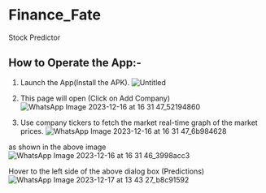 # Finance_Fate

Stock Predictor

## How to Operate the App:-
1. Launch the App(Install the APK).
![Untitled](https://github.com/Cs7dev/finance_fate/assets/93176514/66754f42-f88b-4390-b80c-ba93e34597e2)


2. This page will open (Click on Add Company)
![WhatsApp Image 2023-12-16 at 16 31 47_52194860](https://github.com/Cs7dev/finance_fate/assets/93176514/a2f3cf7c-0ba6-4b99-8818-138f206b561d)
3. Use company tickers to fetch the market real-time graph of the market prices.
![WhatsApp Image 2023-12-16 at 16 31 47_6b984628](https://github.com/Cs7dev/finance_fate/assets/93176514/f39a6eb6-a9c9-4a32-a834-72736abd2303)

as shown in the above image
![WhatsApp Image 2023-12-16 at 16 31 46_3998acc3](https://github.com/Cs7dev/finance_fate/assets/93176514/a76b1fa9-9882-46f4-b42b-b0cdd6414c62)

Hover to the left side of the above dialog box (Predictions)
![WhatsApp Image 2023-12-17 at 13 43 27_b8c91592](https://github.com/Cs7dev/finance_fate/assets/93176514/eea35dfc-bdb9-4654-b380-48504df17aa4)






